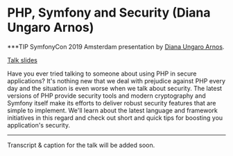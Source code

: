 # PHP, Symfony and Security (Diana Ungaro Arnos)

***TIP
SymfonyCon 2019 Amsterdam presentation by [Diana Ungaro Arnos](https://connect.symfony.com/api/alternates/cca9b9d7-afe9-429a-9baa-b99aa7f1cc21).

[Talk slides](https://speakerdeck.com/dianaarnos/php-symfony-and-security)

Have you ever tried talking to someone about using PHP in secure applications?
It's nothing new that we deal with prejudice against PHP every day and the situation is even worse when we talk about security.
The latest versions of PHP provide security tools and modern cryptography and Symfony itself make its efforts to deliver robust security features that are simple to implement.
We'll learn about the latest language and framework initiatives in this regard and check out short and quick tips for boosting you application's security.
***

Transcript & caption for the talk will be added soon.
